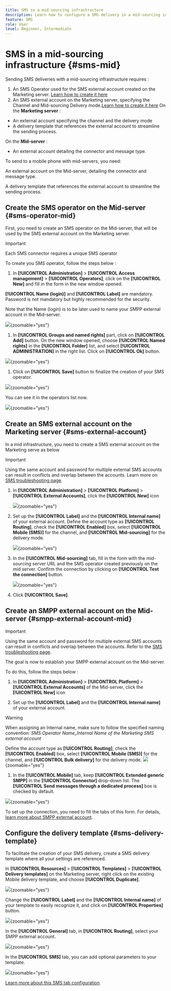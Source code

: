 ```yaml
---
title: SMS in a mid-sourcing infrastructure
description: Learn how to configure a SMS delivery in a mid-sourcing infrastructure
feature: SMS
role: User
level: Beginner, Intermediate
---
```


# SMS in a mid-sourcing infrastructure {#sms-mid}

Sending SMS deliveries with a mid-sourcing infrastructure requires : 

1. An SMS Operator used for the SMS external account created on the Marketing server. [Learn how to create it here](#sms-operator-mid)
1. An SMS external account on the Marketing server, specifying the Channel and Mid-sourcing Delivery mode.[Learn how to create it here](#sms-operator-mid)
On the **Marketing server** : 
* An external account specifying the channel and the delivery mode
* A delivery template that references the external account to streamline the sending process.

On the **Mid-server** :

* An external account detailing the connector and message type.

To send to a mobile phone with mid-servers, you need:





An external account on the Mid-server, detailing the connector and message type.

A delivery template that references the external account to streamline the sending process.

## Create the SMS operator on the Mid-server {#sms-operator-mid}

First, you need to create an SMS operator on the Mid-server, that will be used by the SMS external account on the Marketing server.

>[!IMPORTANT]
>
>Each SMS connector requires a unique SMS operator

To create you SMS operator, follow the steps below : 

1. In **[!UICONTROL Administration]** > **[!UICONTROL Access management]** > **[!UICONTROL Operators]**, click on the **[!UICONTROL New]** and fill in the form in the new window opened. 

**[!UICONTROL Name (login)]** and **[!UICONTROL Label]** are mandatory.
Password is not mandatory but highly recommended for the security.

Note that the Name (login) is to be later used to name your SMPP external account in the Mid-server.

![](assets/smsoperator_mid.png){zoomable="yes"}

1. In **[!UICONTROL Groups and named rights]** part, click on **[!UICONTROL Add]** button.
On the new window opened, choose **[!UICONTROL Named rights]** in the **[!UICONTROL Folder]** list, and select **[!UICONTROL ADMINISTRATION]** in the right list.
Click on **[!UICONTROL Ok]** button.

![](assets/smsoperator_rights.png){zoomable="yes"}

1. Click on **[!UICONTROL Save]** button to finalize the creation of your SMS operator. 

![](assets/smsoperator_save.png){zoomable="yes"}

You can see it in the operators list now.

![](assets/smsoperator_list.png){zoomable="yes"}

## Create an SMS external account on the Marketing server {#sms-external-account}

In a mid infrastructure, you need to create a SMS external account on the Marketing serve as below

>[!IMPORTANT]
>
>Using the same account and password for multiple external SMS accounts can result in conflicts and overlap between the accounts. Learn more on [SMS troubleshooting page](smpp-connection.md#sms-troubleshooting). 

1. In **[!UICONTROL Administration]** > **[!UICONTROL Platform]** > **[!UICONTROL External Accounts]**, click the **[!UICONTROL New]** icon

    ![](assets/sms_extaccount.png){zoomable="yes"}

1. Set up the **[!UICONTROL Label]** and the **[!UICONTROL Internal name]** of your external account. Define the account type as **[!UICONTROL Routing]**, check the **[!UICONTROL Enabled]** box, select **[!UICONTROL Mobile (SMS)]** for the channel, and **[!UICONTROL Mid-sourcing]** for the delivery mode.

    ![](assets/mid_smsextaccount.png){zoomable="yes"}

1. In the **[!UICONTROL Mid-sourcing]** tab, fill in the form with the mid-sourcing server URL and the SMS operator created previously on the mid server.
Confirm the connection by clicking on **[!UICONTROL Test the connection]** button.

    ![](assets/midtab_smsextaccount.png){zoomable="yes"}

1. Click **[!UICONTROL Save]**.

## Create an SMPP external account on the Mid-server {#smpp-external-account-mid}

>[!IMPORTANT]
>
>Using the same account and password for multiple external SMS accounts can result in conflicts and overlap between the accounts. Refer to the [SMS troubleshooting page](smpp-connection.md#sms-troubleshooting).

The goal is now to establish your SMPP external account on the Mid-server.

To do this, follow the steps below : 

1. In **[!UICONTROL Administration]** > **[!UICONTROL Platform]** > **[!UICONTROL External Accounts]** of the Mid-server, click the **[!UICONTROL New]** icon

1. Set up the **[!UICONTROL Label]** and the **[!UICONTROL Internal name]** of your external account. 

>[!WARNING]
>
>When assigning an Internal name, make sure to follow the specified naming convention:
*SMS Operator Name_Internal Name of the Marketing SMS external account* 

Define the account type as **[!UICONTROL Routing]**, check the **[!UICONTROL Enabled]** box, select **[!UICONTROL Mobile (SMS)]** for the channel, and **[!UICONTROL Bulk delivery]** for the delivery mode.
![](assets/mid_extaccount.png){zoomable="yes"}

1. In the **[!UICONTROL Mobile]** tab, keep **[!UICONTROL Extended generic SMPP]** in the **[!UICONTROL Connector]** drop-down list.
The **[!UICONTROL Send messages through a dedicated process]** box is checked by default.

![](assets/sms_extaccount_connector.png){zoomable="yes"}

To set up the connection, you need to fill the tabs of this form. For details, [learn more about SMPP external account](smpp-external-account.md#smpp-connection-settings).

## Configure the delivery template {#sms-delivery-template}

To facilitate the creation of your SMS delivery, create a SMS delivery template where all your settings are referenced.

In **[!UICONTROL Resources]** > **[!UICONTROL Templates]** > **[!UICONTROL Delivery templates]** on the Marketing server, right click on the existing Mobile delivery template, and choose **[!UICONTROL Duplicate]**.

![](assets/sms_template_duplicate.png){zoomable="yes"}

Change the **[!UICONTROL Label]** and the **[!UICONTROL Internal name]** of your template to easily recognize it, and click on **[!UICONTROL Properties]** button.

![](assets/sms_template_name.png){zoomable="yes"}

In the **[!UICONTROL General]** tab, in **[!UICONTROL Routing]**, select your SMPP external account. 

![](assets/mid_template.png){zoomable="yes"}

In the **[!UICONTROL SMS]** tab, you can add optional parameters to your template.

![](assets/sms_template_properties.png){zoomable="yes"}

[Learn more about this SMS tab configuration](sms-delivery-settings.md).